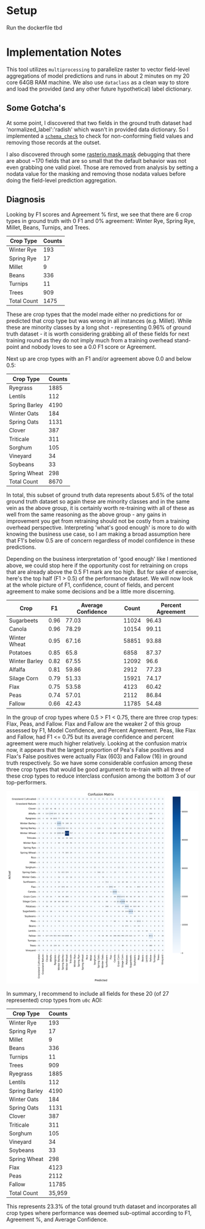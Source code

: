 # Setup

Run the dockerfile tbd

# Implementation Notes

This tool utilizes `multiprocessing` to parallelize raster to vector field-level aggregations of model predictions and runs in about 2 minutes on my 20 core 64GB RAM machine. We also use `dataclass` as a clean way to store and load the provided (and any other future hypothetical) label dictionary. 

## Some Gotcha's
At some point, I discovered that two fields in the ground truth dataset had 'normalized_label':'radish' which wasn't in provided data dictionary. So I implemented a [`schema_check`](/crop_mle/load_data.py) to check for non-conforming field values and removing those records at the outset.

I also discovered through some [rasterio.mask.mask](https://rasterio.readthedocs.io/en/stable/api/rasterio.mask.html) debugging that there are about ~170 fields that are so small that the default behavior was not even grabbing one valid pixel. Those are removed from analysis by setting a nodata value for the masking and removing those nodata values before doing the field-level prediction aggregation.

## Diagnosis

Looking by F1 scores and Agreement % first, we see that there are 6 crop types in ground truth with 0 F1 and 0% agreement: Winter Rye, Spring Rye, Millet, Beans, Turnips, and Trees. 

| Crop Type   | Counts |
|-------------|--------|
| Winter Rye  | 193    |
| Spring Rye  | 17     |
| Millet      | 9      |
| Beans       | 336    |
| Turnips     | 11     |
| Trees       | 909    |
| Total Count | 1475   |

These are crop types that the model made either no predictions for or predicted that crop type but was wrong in all instances (e.g. Millet). While these are minority classes by a long shot - representing 
0.96% of ground truth dataset - it is worth considering grabbing all of these fields for next training round as they do not imply much from a training overhead stand-point and nobody loves to see a 0.0 F1 score or Agreement.


Next up are crop types with an F1 and/or agreement above 0.0 and below 0.5: 

| Crop Type      | Counts |
|----------------|--------|
| Ryegrass       | 1885   |
| Lentils        | 112    |
| Spring Barley  | 4190   |
| Winter Oats    | 184    |
| Spring Oats    | 1131   |
| Clover         | 387    |
| Triticale      | 311    |
| Sorghum        | 105    |
| Vineyard       | 34     |
| Soybeans       | 33     |
| Spring Wheat   | 298    |
| Total Count    | 8670   |

In total, this subset of ground truth data represents about 5.6% of the total ground truth dataset so again these are minority classes and in the same vein as the above group, it is certainly worth re-training with all of these as well from the same reasoning as the above group - any gains in improvement you get from retraining should not be costly from a training overhead perspective. Interpreting 'what's good enough' is more to do with knowing the business use case, so I am making a broad assumption here that F1's below 0.5 are of concern regardless of model confidence in these predictions.

Depending on the business interpretation of 'good enough' like I mentioned above, we could stop here if the opportunity cost for retraining on crops that are already above the 0.5 F1 mark are too high. But for sake of exercise, here's the top half (F1 > 0.5) of the performance dataset. We will now look at the whole picture of F1, confidence, count of fields, and percent agreement to make some decisions and be a little more discerning.

| Crop           | F1   | Average Confidence | Count | Percent Agreement |
|----------------|------|--------------------|-------|-------------------|
| Sugarbeets     | 0.96 | 77.03              | 11024 | 96.43             |
| Canola         | 0.96 | 78.29              | 10154 | 99.11             |
| Winter Wheat   | 0.95 | 67.16              | 58851 | 93.88             |
| Potatoes       | 0.85 | 65.8               | 6858  | 87.37             |
| Winter Barley  | 0.82 | 67.55              | 12092 | 96.6              |
| Alfalfa        | 0.81 | 59.86              | 2912  | 77.23             |
| Silage Corn    | 0.79 | 51.33              | 15921 | 74.17             |
| Flax           | 0.75 | 53.58              | 4123  | 60.42             |
| Peas           | 0.74 | 57.01              | 2112  | 86.84             |
| Fallow         | 0.66 | 42.43              | 11785 | 54.48             |

In the group of crop types where 0.5 > F1 < 0.75, there are three crop types: Flax, Peas, and Fallow. Flax and Fallow are the weaker 2 of this group assessed by F1, Model Confidence, and Percent Agreement. Peas, like Flax and Fallow, had F1 <= 0.75 but its average confidence and percent agreement were much higher relatively. Looking at the confusion matrix now, it appears that the largest proportion of Pea's False positives and Flax's False positives were actually Flax (603) and Fallow (16) in ground truth respectively. So we have some considerable confusion among these three crop types that would be good argument to re-train with all three of these crop types to reduce interclass confusion among the bottom 3 of our top-performers.

![cm](results/confusion_matrix.png)

In summary, I recommend to include all fields for these 20 (of 27 represented) crop types from `u0c` AOI:

| Crop Type   | Counts |
|-------------|--------|
| Winter Rye     | 193    |
| Spring Rye     | 17     |
| Millet         | 9      |
| Beans          | 336    |
| Turnips        | 11     |
| Trees          | 909    |
| Ryegrass       | 1885   |
| Lentils        | 112    |
| Spring Barley  | 4190   |
| Winter Oats    | 184    |
| Spring Oats    | 1131   |
| Clover         | 387    |
| Triticale      | 311    |
| Sorghum        | 105    |
| Vineyard       | 34     |
| Soybeans       | 33     |
| Spring Wheat   | 298    |
| Flax           | 4123   |
| Peas           | 2112   |
| Fallow         | 11785  |
| Total Count    | 35,959 |

This represents 23.3% of the total ground truth dataset and incorporates all crop types where performance was deemed sub-optimal according to F1, Agreement %, and Average Confidence.








